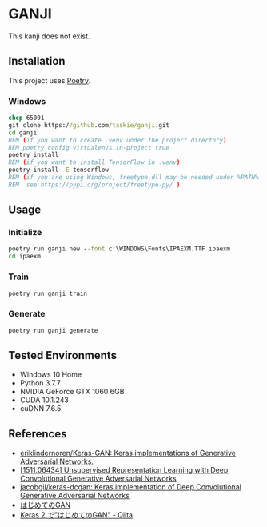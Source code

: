 # GANJI

This kanji does not exist.

## Installation

This project uses [Poetry](https://python-poetry.org/).

### Windows

```bat
chcp 65001
git clone https://github.com/taskie/ganji.git
cd ganji
REM (if you want to create .venv under the project directory)
REM poetry config virtualenvs.in-project true
poetry install
REM (if you want to install TensorFlow in .venv)
poetry install -E tensorflow
REM (if you are using Windows, freetype.dll may be needed under %PATH% .
REM  see https://pypi.org/project/freetype-py/ )
```

## Usage

### Initialize

```bat
poetry run ganji new --font c:\WINDOWS\Fonts\IPAEXM.TTF ipaexm
cd ipaexm
```

### Train

```bat
poetry run ganji train
```

### Generate

```bat
poetry run ganji generate
```

## Tested Environments

* Windows 10 Home
* Python 3.7.7
* NVIDIA GeForce GTX 1060 6GB
* CUDA 10.1.243
* cuDNN 7.6.5

## References

* [eriklindernoren/Keras-GAN: Keras implementations of Generative Adversarial Networks.](https://github.com/eriklindernoren/Keras-GAN)
* [\[1511.06434\] Unsupervised Representation Learning with Deep Convolutional Generative Adversarial Networks](https://arxiv.org/abs/1511.06434)
* [jacobgil/keras-dcgan: Keras implementation of Deep Convolutional Generative Adversarial Networks](https://github.com/jacobgil/keras-dcgan)
* [はじめてのGAN](https://elix-tech.github.io/ja/2017/02/06/gan.html)
* [Keras 2 で”はじめてのGAN” - Qiita](https://qiita.com/IntenF/items/94da17a8931e1f14b6e3)
